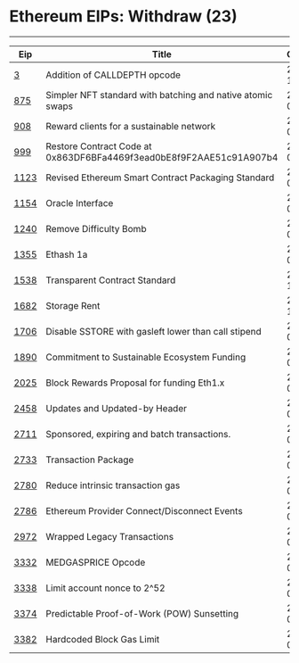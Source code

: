 
# Ethereum EIPs: Withdraw (23)
---
| Eip                  | Title                                                               | Created    | Status    | Category  | Type            |
| -------------------- | ------------------------------------------------------------------- | ---------- | --------- | --------- | --------------- |
| [3](/eip-3.md)       | Addition of CALLDEPTH opcode                                        | 2015-11-19 | Withdrawn | Core      | Standards Track |
| [875](/eip-875.md)   | Simpler NFT standard with batching and native atomic swaps          | 2018-02-08 | Withdrawn | ERC       | Standards Track |
| [908](/eip-908.md)   | Reward clients for a sustainable network                            | 2018-03-01 | Withdrawn | Core      | Standards Track |
| [999](/eip-999.md)   | Restore Contract Code at 0x863DF6BFa4469f3ead0bE8f9F2AAE51c91A907b4 | 2018-04-04 | Withdrawn | Core      | Standards Track |
| [1123](/eip-1123.md) | Revised Ethereum Smart Contract Packaging Standard                  | 2018-06-01 | Withdrawn | ERC       | Standards Track |
| [1154](/eip-1154.md) | Oracle Interface                                                    | 2018-06-13 | Withdrawn | ERC       | Standards Track |
| [1240](/eip-1240.md) | Remove Difficulty Bomb                                              | 2018-07-21 | Withdrawn | Core      | Standards Track |
| [1355](/eip-1355.md) | Ethash 1a                                                           | 2018-08-26 | Withdrawn | Core      | Standards Track |
| [1538](/eip-1538.md) | Transparent Contract Standard                                       | 2018-10-31 | Withdrawn | ERC       | Standards Track |
| [1682](/eip-1682.md) | Storage Rent                                                        | 2018-11-10 | Withdrawn | Core      | Standards Track |
| [1706](/eip-1706.md) | Disable SSTORE with gasleft lower than call stipend                 | 2019-01-15 | Withdrawn | Core      | Standards Track |
| [1890](/eip-1890.md) | Commitment to Sustainable Ecosystem Funding                         | 2019-03-31 | Withdrawn | Core      | Standards Track |
| [2025](/eip-2025.md) | Block Rewards Proposal for funding Eth1.x                           | 2019-04-20 | Withdrawn | Core      | Standards Track |
| [2458](/eip-2458.md) | Updates and Updated-by Header                                       | 2020-01-06 | Withdrawn |           | Informational   |
| [2711](/eip-2711.md) | Sponsored, expiring and batch transactions.                         | 2020-06-11 | Withdrawn | Core      | Standards Track |
| [2733](/eip-2733.md) | Transaction Package                                                 | 2020-06-16 | Withdrawn | Core      | Standards Track |
| [2780](/eip-2780.md) | Reduce intrinsic transaction gas                                    | 2020-07-11 | Withdrawn | Core      | Standards Track |
| [2786](/eip-2786.md) | Ethereum Provider Connect/Disconnect Events                         | 2020-07-15 | Withdrawn | Interface | Standards Track |
| [2972](/eip-2972.md) | Wrapped Legacy Transactions                                         | 2020-09-12 | Withdrawn | Core      | Standards Track |
| [3332](/eip-3332.md) | MEDGASPRICE Opcode                                                  | 2021-03-05 | Withdrawn | Core      | Standards Track |
| [3338](/eip-3338.md) | Limit account nonce to 2^52                                         | 2021-03-07 | Withdrawn | Core      | Standards Track |
| [3374](/eip-3374.md) | Predictable Proof-of-Work (POW) Sunsetting                          | 2021-03-13 | Withdrawn | Core      | Standards Track |
| [3382](/eip-3382.md) | Hardcoded Block Gas Limit                                           | 2021-03-13 | Withdrawn | Core      | Standards Track |

    